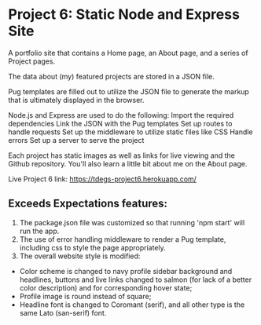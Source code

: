 # Project 6: Static Node and Express Site
A portfolio site that contains a Home page, an About page,  and a series of Project pages.

The data about (my) featured projects are stored in a JSON file.

Pug templates are filled out to utilize the JSON file to generate the markup that is ultimately displayed in the browser.

Node.js and Express are used to do the following:
  Import the required dependencies
  Link the JSON with the Pug templates
  Set up routes to handle requests
  Set up the middleware to utilize static files like CSS
  Handle errors
  Set up a server to serve the project
  
  Each project has static images as well as links for live viewing and the Github repository.
  You'll also learn a little bit about me on the About page.
  
  Live Project 6 link:
  https://tdegs-project6.herokuapp.com/
  
  ## Exceeds Expectations features:
  1) The package.json file was customized so that running 'npm start' will run the app.
  2) The use of error handling middleware to render a Pug template, including css to style the page appropriately.
  3) The overall website style is modified:
  * Color scheme is changed to navy profile sidebar background and headlines, buttons and live links changed to salmon (for lack of a better color description) and for corresponding hover state;
  * Profile image is round instead of square;
  * Headline font is changed to Coromant (serif), and all other type is the same Lato (san-serif) font.
  
